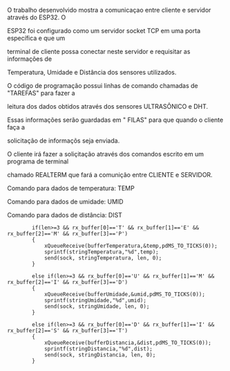 O trabalho desenvolvido mostra a comunicaçao entre cliente e servidor através do ESP32.  O 

ESP32 foi configurado como um servidor socket TCP em uma porta específica e que um 

terminal de cliente possa conectar neste servidor e requisitar as informações de 

Temperatura, Umidade e Distância dos sensores utilizados.

O código de programação possui linhas de comando chamadas de "TAREFAS" para fazer a 

leitura dos dados obtidos através dos sensores ULTRASÔNICO e DHT.

Essas informações serão guardadas em " FILAS" para que quando o cliente faça a 

solicitação de informaçõs seja enviada.

O cliente irá fazer a soliçitação através dos comandos escrito em um programa de terminal 

chamado REALTERM que fará a comunição entre CLIENTE e SERVIDOR.

Comando para dados de temperatura: TEMP

Comando para dados de umidade: UMID 

Comando para dados de distância: DIST
  


            if(len>=3 && rx_buffer[0]=='T' && rx_buffer[1]=='E' && rx_buffer[2]=='M' && rx_buffer[3]=='P')
			{
				xQueueReceive(bufferTemperatura,&temp,pdMS_TO_TICKS(0));
                sprintf(stringTemperatura,"%d",temp);
                send(sock, stringTemperatura, len, 0);
			}

            else if(len>=3 && rx_buffer[0]=='U' && rx_buffer[1]=='M' && rx_buffer[2]=='I' && rx_buffer[3]=='D')
			{
				xQueueReceive(bufferUmidade,&umid,pdMS_TO_TICKS(0));
                sprintf(stringUmidade,"%d",umid);
                send(sock, stringUmidade, len, 0);
			}

            else if(len>=3 && rx_buffer[0]=='D' && rx_buffer[1]=='I' && rx_buffer[2]=='S' && rx_buffer[3]=='T')
			{
				xQueueReceive(bufferDistancia,&dist,pdMS_TO_TICKS(0));
                sprintf(stringDistancia,"%d",dist);
                send(sock, stringDistancia, len, 0);
			}


